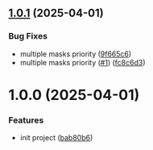 ## [1.0.1](https://github.com/dschewchenko/unimask/compare/v1.0.0...v1.0.1) (2025-04-01)


### Bug Fixes

* multiple masks priority ([9f665c6](https://github.com/dschewchenko/unimask/commit/9f665c66bfbd57f2ea1bb55285c0b123efbda08a))
* multiple masks priority ([#1](https://github.com/dschewchenko/unimask/issues/1)) ([fc8c6d3](https://github.com/dschewchenko/unimask/commit/fc8c6d3cb592f24f9d84fc6807a3ea3e82b6751c))

# 1.0.0 (2025-04-01)


### Features

* init project ([bab80b6](https://github.com/dschewchenko/unimask/commit/bab80b602a69634c7ec5fca68c460f470ebb46a0))
